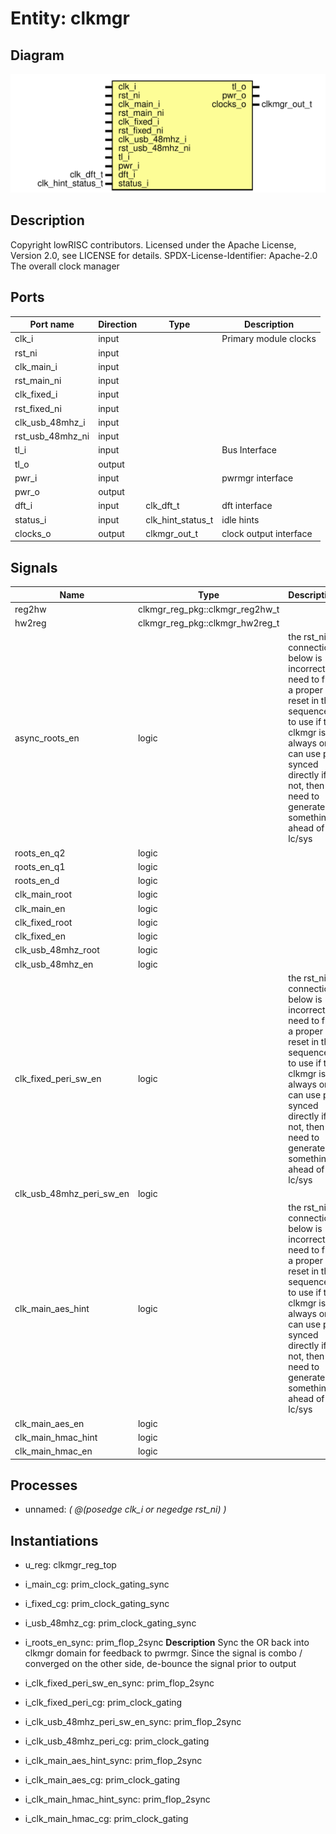 # Entity: clkmgr
## Diagram
![Diagram](clkmgr.svg "Diagram")
## Description
Copyright lowRISC contributors.
 Licensed under the Apache License, Version 2.0, see LICENSE for details.
 SPDX-License-Identifier: Apache-2.0
 The overall clock manager
 
## Ports
| Port name        | Direction | Type              | Description            |
| ---------------- | --------- | ----------------- | ---------------------- |
| clk_i            | input     |                   | Primary module clocks  |
| rst_ni           | input     |                   |                        |
| clk_main_i       | input     |                   |                        |
| rst_main_ni      | input     |                   |                        |
| clk_fixed_i      | input     |                   |                        |
| rst_fixed_ni     | input     |                   |                        |
| clk_usb_48mhz_i  | input     |                   |                        |
| rst_usb_48mhz_ni | input     |                   |                        |
| tl_i             | input     |                   | Bus Interface          |
| tl_o             | output    |                   |                        |
| pwr_i            | input     |                   | pwrmgr interface       |
| pwr_o            | output    |                   |                        |
| dft_i            | input     | clk_dft_t         | dft interface          |
| status_i         | input     | clk_hint_status_t | idle hints             |
| clocks_o         | output    | clkmgr_out_t      | clock output interface |
## Signals
| Name                     | Type                            | Description                                                                                                                                                                                                   |
| ------------------------ | ------------------------------- | ------------------------------------------------------------------------------------------------------------------------------------------------------------------------------------------------------------- |
| reg2hw                   | clkmgr_reg_pkg::clkmgr_reg2hw_t |                                                                                                                                                                                                               |
| hw2reg                   | clkmgr_reg_pkg::clkmgr_hw2reg_t |                                                                                                                                                                                                               |
| async_roots_en           | logic                           | the rst_ni connection below is incorrect, need to find a proper reset in the sequence to use if the clkmgr is always on, can use por synced directly if not, then need to generate something ahead of lc/sys  |
| roots_en_q2              | logic                           |                                                                                                                                                                                                               |
| roots_en_q1              | logic                           |                                                                                                                                                                                                               |
| roots_en_d               | logic                           |                                                                                                                                                                                                               |
| clk_main_root            | logic                           |                                                                                                                                                                                                               |
| clk_main_en              | logic                           |                                                                                                                                                                                                               |
| clk_fixed_root           | logic                           |                                                                                                                                                                                                               |
| clk_fixed_en             | logic                           |                                                                                                                                                                                                               |
| clk_usb_48mhz_root       | logic                           |                                                                                                                                                                                                               |
| clk_usb_48mhz_en         | logic                           |                                                                                                                                                                                                               |
| clk_fixed_peri_sw_en     | logic                           | the rst_ni connection below is incorrect, need to find a proper reset in the sequence to use if the clkmgr is always on, can use por synced directly if not, then need to generate something ahead of lc/sys  |
| clk_usb_48mhz_peri_sw_en | logic                           |                                                                                                                                                                                                               |
| clk_main_aes_hint        | logic                           | the rst_ni connection below is incorrect, need to find a proper reset in the sequence to use if the clkmgr is always on, can use por synced directly if not, then need to generate something ahead of lc/sys  |
| clk_main_aes_en          | logic                           |                                                                                                                                                                                                               |
| clk_main_hmac_hint       | logic                           |                                                                                                                                                                                                               |
| clk_main_hmac_en         | logic                           |                                                                                                                                                                                                               |
## Processes
- unnamed: _( @(posedge clk_i or negedge rst_ni) )_

## Instantiations
- u_reg: clkmgr_reg_top
- i_main_cg: prim_clock_gating_sync
- i_fixed_cg: prim_clock_gating_sync
- i_usb_48mhz_cg: prim_clock_gating_sync
- i_roots_en_sync: prim_flop_2sync
**Description**
Sync the OR back into clkmgr domain for feedback to pwrmgr.
Since the signal is combo / converged on the other side, de-bounce
the signal prior to output

- i_clk_fixed_peri_sw_en_sync: prim_flop_2sync
- i_clk_fixed_peri_cg: prim_clock_gating
- i_clk_usb_48mhz_peri_sw_en_sync: prim_flop_2sync
- i_clk_usb_48mhz_peri_cg: prim_clock_gating
- i_clk_main_aes_hint_sync: prim_flop_2sync
- i_clk_main_aes_cg: prim_clock_gating
- i_clk_main_hmac_hint_sync: prim_flop_2sync
- i_clk_main_hmac_cg: prim_clock_gating
